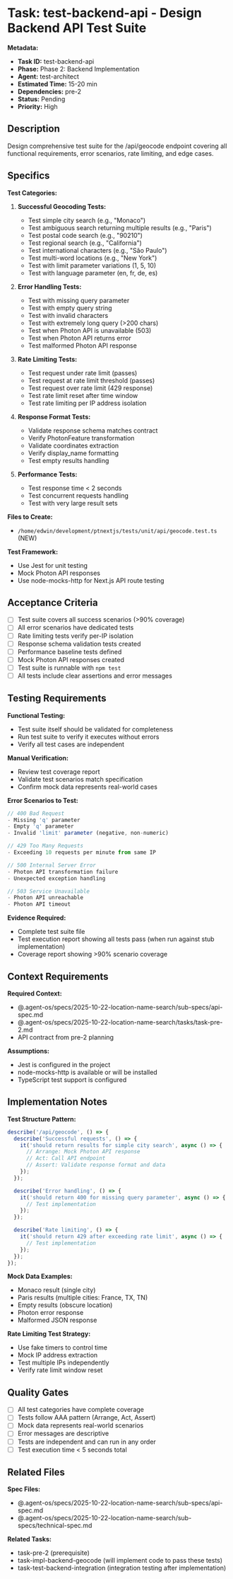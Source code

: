 # Task: test-backend-api - Design Backend API Test Suite

**Metadata:**
- **Task ID:** test-backend-api
- **Phase:** Phase 2: Backend Implementation
- **Agent:** test-architect
- **Estimated Time:** 15-20 min
- **Dependencies:** pre-2
- **Status:** Pending
- **Priority:** High

## Description

Design comprehensive test suite for the /api/geocode endpoint covering all functional requirements, error scenarios, rate limiting, and edge cases.

## Specifics

**Test Categories:**

1. **Successful Geocoding Tests:**
   - Test simple city search (e.g., "Monaco")
   - Test ambiguous search returning multiple results (e.g., "Paris")
   - Test postal code search (e.g., "90210")
   - Test regional search (e.g., "California")
   - Test international characters (e.g., "São Paulo")
   - Test multi-word locations (e.g., "New York")
   - Test with limit parameter variations (1, 5, 10)
   - Test with language parameter (en, fr, de, es)

2. **Error Handling Tests:**
   - Test with missing query parameter
   - Test with empty query string
   - Test with invalid characters
   - Test with extremely long query (>200 chars)
   - Test when Photon API is unavailable (503)
   - Test when Photon API returns error
   - Test malformed Photon API response

3. **Rate Limiting Tests:**
   - Test request under rate limit (passes)
   - Test request at rate limit threshold (passes)
   - Test request over rate limit (429 response)
   - Test rate limit reset after time window
   - Test rate limiting per IP address isolation

4. **Response Format Tests:**
   - Validate response schema matches contract
   - Verify PhotonFeature transformation
   - Validate coordinates extraction
   - Verify display_name formatting
   - Test empty results handling

5. **Performance Tests:**
   - Test response time < 2 seconds
   - Test concurrent requests handling
   - Test with very large result sets

**Files to Create:**
- `/home/edwin/development/ptnextjs/tests/unit/api/geocode.test.ts` (NEW)

**Test Framework:**
- Use Jest for unit testing
- Mock Photon API responses
- Use node-mocks-http for Next.js API route testing

## Acceptance Criteria

- [ ] Test suite covers all success scenarios (>90% coverage)
- [ ] All error scenarios have dedicated tests
- [ ] Rate limiting tests verify per-IP isolation
- [ ] Response schema validation tests created
- [ ] Performance baseline tests defined
- [ ] Mock Photon API responses created
- [ ] Test suite is runnable with `npm test`
- [ ] All tests include clear assertions and error messages

## Testing Requirements

**Functional Testing:**
- Test suite itself should be validated for completeness
- Run test suite to verify it executes without errors
- Verify all test cases are independent

**Manual Verification:**
- Review test coverage report
- Validate test scenarios match specification
- Confirm mock data represents real-world cases

**Error Scenarios to Test:**
```typescript
// 400 Bad Request
- Missing 'q' parameter
- Empty 'q' parameter
- Invalid 'limit' parameter (negative, non-numeric)

// 429 Too Many Requests
- Exceeding 10 requests per minute from same IP

// 500 Internal Server Error
- Photon API transformation failure
- Unexpected exception handling

// 503 Service Unavailable
- Photon API unreachable
- Photon API timeout
```

**Evidence Required:**
- Complete test suite file
- Test execution report showing all tests pass (when run against stub implementation)
- Coverage report showing >90% scenario coverage

## Context Requirements

**Required Context:**
- @.agent-os/specs/2025-10-22-location-name-search/sub-specs/api-spec.md
- @.agent-os/specs/2025-10-22-location-name-search/tasks/task-pre-2.md
- API contract from pre-2 planning

**Assumptions:**
- Jest is configured in the project
- node-mocks-http is available or will be installed
- TypeScript test support is configured

## Implementation Notes

**Test Structure Pattern:**
```typescript
describe('/api/geocode', () => {
  describe('Successful requests', () => {
    it('should return results for simple city search', async () => {
      // Arrange: Mock Photon API response
      // Act: Call API endpoint
      // Assert: Validate response format and data
    });
  });

  describe('Error handling', () => {
    it('should return 400 for missing query parameter', async () => {
      // Test implementation
    });
  });

  describe('Rate limiting', () => {
    it('should return 429 after exceeding rate limit', async () => {
      // Test implementation
    });
  });
});
```

**Mock Data Examples:**
- Monaco result (single city)
- Paris results (multiple cities: France, TX, TN)
- Empty results (obscure location)
- Photon error response
- Malformed JSON response

**Rate Limiting Test Strategy:**
- Use fake timers to control time
- Mock IP address extraction
- Test multiple IPs independently
- Verify rate limit window reset

## Quality Gates

- [ ] All test categories have complete coverage
- [ ] Tests follow AAA pattern (Arrange, Act, Assert)
- [ ] Mock data represents real-world scenarios
- [ ] Error messages are descriptive
- [ ] Tests are independent and can run in any order
- [ ] Test execution time < 5 seconds total

## Related Files

**Spec Files:**
- @.agent-os/specs/2025-10-22-location-name-search/sub-specs/api-spec.md
- @.agent-os/specs/2025-10-22-location-name-search/sub-specs/technical-spec.md

**Related Tasks:**
- task-pre-2 (prerequisite)
- task-impl-backend-geocode (will implement code to pass these tests)
- task-test-backend-integration (integration testing after implementation)
